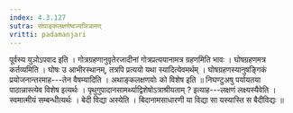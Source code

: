 ```yaml
---
index: 4.3.127
sutra: संघाङ्कलक्षणेष्वञ्यञिञामण्
vritti: padamanjari
---
```


 पूर्वस्य युञोऽपवाद इति । गोत्रग्रहणानुवृतेरजादीनां गोत्रप्रत्ययानामत्र ग्रहणमिति भावः । घोषग्रहणमत्र कर्तव्यमिति । घोषः उ आभीरस्थानम्, तत्रपि प्रत्ययो यथा स्यादित्येवमर्थम् । घोषग्रहणस्यानुषङ्गिकं प्रयोजनान्तरमाह---तेन वैषम्यादिति । अथाङ्कलक्षणयोः को विशेष इति ॥ निघण्टुअषु पर्यायतया पाठान्नास्त्येव विशेष इत्यर्थः । पृथुगुपादानसामर्थ्याद्विशेषोऽत्राश्रीयताम् ? इत्याह---लक्षणं लक्ष्यस्यैवेति । स्वमात्मीयं सम्बन्धीत्यर्थः । बेदी विद्या अस्येति । बिदानामसाधारणी या विद्या सा यस्यास्ति स बैदीविद्यः ॥
